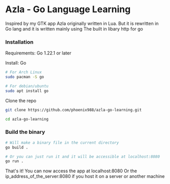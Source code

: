 # Azla - Go Language Learning

Inspired by my GTK app Azla originally written in Lua.
But it is rewritten in Go lang and it is written mainly using
The built in libary http for go

### Installation

Requirements: Go 1.22.1 or later

Install: Go

```bash
# For Arch Linux
sudo pacman -S go

# For debian/ubuntu
sudo apt install go
```

Clone the repo

```bash
git clone https://github.com/phoenix988/azla-go-learning.git

cd azla-go-learning
```

### Build the binary

```bash
# Will make a binary file in the current directory
go build .

# Or you can just run it and it will be accessible at localhost:8080
go run .
```

That's it! You can now access the app at localhost:8080
Or the ip_address_of_the_server:8080 if you host it on a server or another machine
